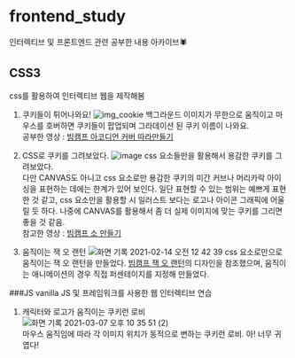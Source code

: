 # frontend_study
인터렉티브 및 프론트엔드 관련 공부한 내용 아카이브🕷

## CSS3
css를 활용하여 인터렉티브 웹을 제작해봄




1. 쿠키들이 튀어나와요!
![img_cookie](https://user-images.githubusercontent.com/54466684/107645926-b3230400-6cbc-11eb-9c34-72f6433ae411.gif)
백그라운드 이미지가 무한으로 움직이고 마우스를 호버하면 쿠키들이 팝업되며 그라데이션 된 쿠키 이름이 나와요. <br>
공부한 영상 : [빔캠프 아코디언 커버 따라만들기](https://www.youtube.com/watch?v=QHdjrGSucLU)



2. CSS로 쿠키를 그려보았다.
![image](https://user-images.githubusercontent.com/54466684/107769554-84b82e00-6d7b-11eb-82b6-ab6b4a3221d1.png)
css 요소들만을 활용해서 용감한 쿠키를 그려보았다.<br>
다만 CANVAS도 아니고 css 요소로만 용감한 쿠키의 미간 커브나 머리카락 아이싱을 표현하는 데에는 한계가 있어 보인다.
일단 표현할 수 있는 범위는 예쁘게 표현 한 것 같고, css 요소만을 활용할 시 일러스트 보다는 로고나 아이콘 그래픽에 어울릴 듯 하다.
나중에 CANVAS를 활용해서 좀 더 실제 이미지에 맞는 쿠키를 그리면 좋을 것 같음.<br>
참고한 영상 : [빔캠프 소 만들기](https://www.youtube.com/watch?v=rhAKeUSxO0Y)



3. 움직이는 잭 오 랜턴
![화면 기록 2021-02-14 오전 12 42 39](https://user-images.githubusercontent.com/54466684/107854211-c02b2900-6e5d-11eb-9f4d-42f597d2f198.gif)
css 요소로만으로 움직이는 잭 오 랜턴을 만들었다. [빔캠프 잭 오 랜턴](https://www.youtube.com/watch?v=-whGdudSBqU)의 디자인을 참조했으며,
움직이는 애니메이션의 경우 직접 퍼센테이지를 지정해 만들었다.

###JS
vanilla JS 및 프레임워크를 사용한 웹 인터렉티브 연습

1. 캐릭터와 로고가 움직이는 쿠키런 로비
![화면 기록 2021-03-07 오후 10 35 51 (2)](https://user-images.githubusercontent.com/54466684/110241976-29064c80-7f97-11eb-95a0-6528d2d8beb2.gif)<br>
마우스 움직임에 따라 각 이미지 위치가 동적으로 변하는 쿠키런 로비. 아! 너무 귀엽다!
